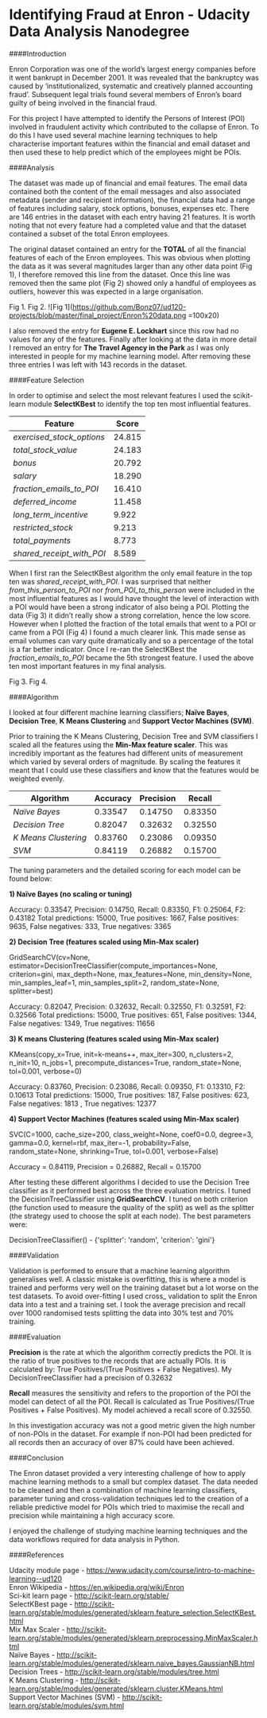 Identifying Fraud at Enron - Udacity Data Analysis Nanodegree
==============
####Introduction

Enron Corporation was one of the world’s largest energy companies before it went bankrupt in December 2001. It was revealed that the bankruptcy was caused by ‘institutionalized, systematic and creatively planned accounting fraud’. Subsequent legal trials found several members of Enron’s board guilty of being involved in the financial fraud. 

For this project I have attempted to identify the Persons of Interest (POI) involved in fraudulent activity which contributed to the collapse of Enron. To do this I have used several machine learning techniques to help characterise important features within the financial and email dataset and then used these to help predict which of the employees might be POIs.

####Analysis

The dataset was made up of financial and email features. The email data contained both the content of the email messages and also associated metadata (sender and recipient information), the financial data had a range of features including salary, stock options, bonuses, expenses etc. There are 146 entries in the dataset with each entry having 21 features. It is worth noting that not every feature had a completed value and that the dataset contained a subset of the total Enron employees.

The original dataset contained an entry for the **TOTAL** of all the financial features of each of the Enron employees. This was obvious when plotting the data as it was several magnitudes larger than any other data point (Fig 1), I therefore removed this line from the dataset. Once this line was removed then the same plot (Fig 2) showed only a handful of employees as outliers, however this was expected in a large organisation.  

Fig 1.						Fig 2.
![Fig 1](https://github.com/Bonz07/ud120-projects/blob/master/final_project/Enron%20data.png =100x20)


I also removed the entry for **Eugene E. Lockhart** since this row had no values for any of the features. Finally after looking at the data in more detail I removed an entry for **The Travel Agency in the Park** as I was only interested in people for my machine learning model. After removing these three entries I was left with 143 records in the dataset.



####Feature Selection
	
In order to optimise and select the most relevant features I used the scikit-learn module **SelectKBest** to identify the top ten most influential features. 

| Feature			| Score  |
|-------------------------------|--------|
| *exercised_stock_options*	| 24.815 |
| *total_stock_value*		| 24.183 |
| *bonus*			| 20.792 |
| *salary*			| 18.290 |
| *fraction_emails_to_POI*	| 16.410 |
| *deferred_income*		| 11.458 |
| *long_term_incentive*		| 9.922  |
| *restricted_stock*		| 9.213  |
| *total_payments*		| 8.773  |
| *shared_receipt_with_POI*	| 8.589  |

When I first ran the SelectKBest algorithm the only email feature in the top ten was *shared_receipt_with_POI*. I was surprised that neither *from_this_person_to_POI* nor *from_POI_to_this_person* were included in the most influential features as I would have thought the level of interaction with a POI would have been a strong indicator of also being a POI. Plotting the data (Fig 3) it didn’t really show a strong correlation, hence the low score. However when I plotted the fraction of the total emails that went to a POI or came from a POI (Fig 4) I found a much clearer link. This made sense as email volumes can vary quite dramatically and so a percentage of the total is a far better indicator. Once I re-ran the SelectKBest the *fraction_emails_to_POI* became the 5th strongest feature. I used the above ten most important features in my final analysis.

Fig 3.						Fig 4.
  

####Algorithm

I looked at four different machine learning classifiers; **Naïve Bayes**, **Decision Tree**, **K Means Clustering** and **Support Vector Machines (SVM)**. 

Prior to training the K Means Clustering, Decision Tree and SVM classifiers I scaled all the features using the **Min-Max feature scaler**. This was incredibly important as the features had different units of measurement which varied by several orders of magnitude. By scaling the features it meant that I could use these classifiers and know that the features would be weighted evenly.

| Algorithm		| Accuracy	| Precision	| Recall  |
| --------------------- | ------------- | ------------- | ------- |
| *Naïve Bayes* 	| 0.33547	| 0.14750	| 0.83350 |
| *Decision Tree*	| 0.82047	| 0.32632	| 0.32550 |
| *K Means Clustering*  | 0.83760	| 0.23086	| 0.09350 |
| *SVM*			| 0.84119	| 0.26882	| 0.15700 |

The tuning parameters and the detailed scoring for each model can be found below:

**1) Naïve Bayes (no scaling or tuning)**

Accuracy: 0.33547, Precision: 0.14750, Recall: 0.83350, F1: 0.25064, F2: 0.43182
Total predictions: 15000, True positives: 1667, False positives: 9635, False negatives:  333, True negatives: 3365

**2) Decision Tree (features scaled using Min-Max scaler)**

GridSearchCV(cv=None, estimator=DecisionTreeClassifier(compute_importances=None, criterion=gini, max_depth=None, max_features=None, min_density=None, min_samples_leaf=1, min_samples_split=2, random_state=None, splitter=best)

Accuracy: 0.82047, Precision: 0.32632, Recall: 0.32550, F1: 0.32591, F2: 0.32566
Total predictions: 15000, True positives:  651, False positives: 1344, False negatives: 1349, True negatives: 11656

**3) K means Clustering (features scaled using Min-Max scaler)**

KMeans(copy_x=True, init=k-means++, max_iter=300, n_clusters=2, n_init=10, n_jobs=1, precompute_distances=True, random_state=None, tol=0.001, verbose=0)

Accuracy: 0.83760, Precision: 0.23086, Recall: 0.09350, F1: 0.13310, F2: 0.10613
Total predictions: 15000, True positives:  187, False positives:  623, False negatives: 1813	, True negatives: 12377

**4) Support Vector Machines (features scaled using Min-Max scaler)** 

SVC(C=1000, cache_size=200, class_weight=None, coef0=0.0, degree=3, gamma=0.0, kernel=rbf, max_iter=-1, probability=False, random_state=None, shrinking=True, tol=0.001, verbose=False)

Accuracy = 0.84119, Precision = 0.26882, Recall = 0.15700

After testing these different algorithms I decided to use the Decision Tree classifier as it performed best across the three evaluation metrics. I tuned the DecisionTreeClassifier using **GridSearchCV**. I tuned on both criterion (the function used to measure the quality of the split) as well as the splitter (the strategy used to choose the split at each node). The best parameters were:

DecisionTreeClassifier() - {'splitter': 'random', 'criterion': 'gini'} 


####Validation

Validation is performed to ensure that a machine learning algorithm generalises well. A classic mistake is overfitting, this is where a model is trained and performs very well on the training dataset but a lot worse on the test datasets. To avoid over-fitting I used cross_ validation to split the Enron data into a test and a training set. I took the average precision and recall over 1000 randomised tests splitting the data into 30% test and 70% training.

####Evaluation

**Precision** is the rate at which the algorithm correctly predicts the POI. It is the ratio of true positives to the records that are actually POIs. It is calculated by: True Positives/(True Positives + False Negatives). My DecisionTreeClassifier had a precision of 0.32632

**Recall** measures the sensitivity and refers to the proportion of the POI the model can detect of all the POI. Recall is calculated as True Positives/(True Positives + False Positives). My model achieved a recall score of 0.32550.

In this investigation accuracy was not a good metric given the high number of non-POIs in the dataset. For example if non-POI had been predicted for all records then an accuracy of over 87% could have been achieved.

####Conclusion

The Enron dataset provided a very interesting challenge of how to apply machine learning methods to a small but complex dataset.  The data needed to be cleaned and then a combination of machine learning classifiers, parameter tuning and cross-validation techniques led to the creation of a reliable predictive model for POIs which tried to maximise the recall and precision while maintaining a high accuracy score.

I enjoyed the challenge of studying machine learning techniques and the data workflows required for data analysis in Python. 


####References

Udacity module page - https://www.udacity.com/course/intro-to-machine-learning--ud120  
Enron Wikipedia - https://en.wikipedia.org/wiki/Enron  
Sci-kit learn page - http://scikit-learn.org/stable/  
SelectKBest page - http://scikit-learn.org/stable/modules/generated/sklearn.feature_selection.SelectKBest.html  
Mix Max Scaler - http://scikit-learn.org/stable/modules/generated/sklearn.preprocessing.MinMaxScaler.html  
Naïve Bayes - http://scikit-learn.org/stable/modules/generated/sklearn.naive_bayes.GaussianNB.html  
Decision Trees - http://scikit-learn.org/stable/modules/tree.html  
K Means Clustering - http://scikit-learn.org/stable/modules/generated/sklearn.cluster.KMeans.html  
Support Vector Machines (SVM) - http://scikit-learn.org/stable/modules/svm.html  



